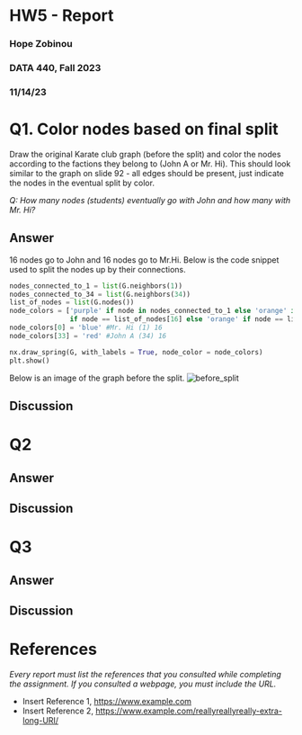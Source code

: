 # HW5 - Report
### Hope Zobinou
### DATA 440, Fall 2023
### 11/14/23

# Q1. Color nodes based on final split 

Draw the original Karate club graph (before the split) and color the nodes according to the factions they belong to (John A or Mr. Hi). This should look similar to the graph on slide 92 - all edges should be present, just indicate the nodes in the eventual split by color.

*Q: How many nodes (students) eventually go with John and how many with Mr. Hi?*


## Answer
16 nodes go to John and 16 nodes go to Mr.Hi.
Below is the code snippet used to split the nodes up by their connections.

```python
nodes_connected_to_1 = list(G.neighbors(1))
nodes_connected_to_34 = list(G.neighbors(34))
list_of_nodes = list(G.nodes())
node_colors = ['purple' if node in nodes_connected_to_1 else 'orange' if node in nodes_connected_to_34 else 'purple' 
               if node == list_of_nodes[16] else 'orange' if node == list_of_nodes[25] else 'orange' if node == list_of_nodes[24] else 'grey' for node in G.nodes()]
node_colors[0] = 'blue' #Mr. Hi (1) 16
node_colors[33] = 'red' #John A (34) 16

nx.draw_spring(G, with_labels = True, node_color = node_colors)
plt.show()
```

Below is an image of the graph before the split.
![before_split](https://github.com/HopeZobinou/data440/assets/81893993/74bc78f9-77fc-4e0f-a567-fbd77bd784da)

## Discussion


# Q2

## Answer

## Discussion

# Q3

## Answer

## Discussion

# References

*Every report must list the references that you consulted while completing the assignment. If you consulted a webpage, you must include the URL.*

* Insert Reference 1, <https://www.example.com>
* Insert Reference 2, <https://www.example.com/reallyreallyreally-extra-long-URI/>
